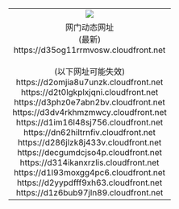 ﻿<table>
  <tr></tr>
  <tr><td colspan=2 align=center><img src="https://d35og11rrmvosw.cloudfront.net/Up/oGate.jpg" /></td></tr>
  <tr><td colspan=2 align=center>网门动态网址<br/>(最新)
<br>https://d35og11rrmvosw.cloudfront.net
<br/><br/>(以下网址可能失效)
<br>https://d2omjia8u7unzk.cloudfront.net
<br>https://d2t0lgkplxjqni.cloudfront.net
<br>https://d3phz0e7abn2bv.cloudfront.net
<br>https://d3dv4rkhmzmwcy.cloudfront.net
<br>https://d1im16l48sj756.cloudfront.net
<br>https://dn62hiltrnfiv.cloudfront.net
<br>https://d286jlzk8j433v.cloudfront.net
<br>https://decgumdcjso4p.cloudfront.net
<br>https://d314ikanxrzlis.cloudfront.net
<br>https://d1l93moxgg4pc6.cloudfront.net
<br>https://d2yypdfff9xh63.cloudfront.net
<br>https://d1z6bub97jln89.cloudfront.net
    </td>
  </tr>
</table>

